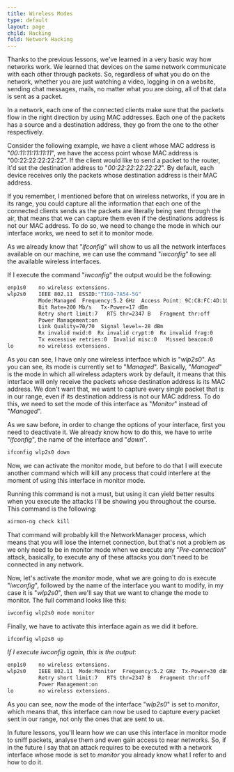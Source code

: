 ```yaml
---
title: Wireless Modes
type: default
layout: page
child: Hacking
fold: Network Hacking
---
```


Thanks to the previous lessons, we've learned in a very basic way how networks
work. We learned that devices on the same network communicate with each other
through packets. So, regardless of what you do on the network, whether you are
just watching a video, logging in on a website, sending chat messages, mails, no
matter what you are doing, all of that data is sent as a packet.

In a network, each one of the connected clients make sure that the packets flow
in the right direction by using MAC addresses. Each one of the packets has a
source and a destination address, they go from the one to the other
respectively.

Consider the following example, we have a client whose MAC address is
"_00:11:11:11:11:11_", we have the access point whose MAC address is
"00:22:22:22:22:22". If the client would like to send a packet to the router,
it'd set the destination address to "_00:22:22:22:22:22_". By default, each
device receives only the packets whose destination address is their MAC address.

If you remember, I mentioned before that on wireless networks, if you are in its
range, you could capture all the information that each one of the connected
clients sends as the packets are literally being sent through the air, that
means that we can capture them even if the destinations address is not our MAC
address. To do so, we need to change the mode in which our interface works, we
need to set it to monitor mode.

As we already know that "_ifconfig_" will show to us all the network interfaces
available on our machine, we can use the command "_iwconfig_" to see all the
available wireless interfaces.

If I execute the command "_iwconfig_" the output would be the following:

```bash
enp1s0    no wireless extensions.
wlp2s0    IEEE 802.11  ESSID:"TIGO-7A54-5G"  
          Mode:Managed  Frequency:5.2 GHz  Access Point: 9C:C8:FC:4D:10:CB   
          Bit Rate=200 Mb/s   Tx-Power=17 dBm   
          Retry short limit:7   RTS thr=2347 B   Fragment thr:off
          Power Management:on
          Link Quality=70/70  Signal level=-28 dBm  
          Rx invalid nwid:0  Rx invalid crypt:0  Rx invalid frag:0
          Tx excessive retries:0  Invalid misc:0   Missed beacon:0
lo        no wireless extensions.
```

As you can see, I have only one wireless interface which is "_wlp2s0_". As you
can see, its mode is currently set to "_Managed_". Basically, "_Managed_" is the
mode in which all wireless adapters work by default, it means that this
interface will only receive the packets whose destination address is its MAC
address. We don't want that, we want to capture every single packet that is in
our range, even if its destination address is not our MAC address. To do this,
we need to set the mode of this interface as "_Monitor_" instead of "_Managed_".

As we saw before, in order to change the options of your interface, first you
need to deactivate it. We already know how to do this, we have to write
"_ifconfig_", the name of the interface and "_down_".

```bash
ifconfig wlp2s0 down
```

Now, we can activate the monitor mode, but before to do that I will execute
another command which will kill any process that could interfere at the moment
of using this interface in monitor mode.

Running this command is not a must, but using it can yield better results when
you execute the attacks I'll be showing you throughout the course. This command
is the following:

```bash
airmon-ng check kill
```

That command will probably kill the NetworkManager process, which means that you
will lose the internet connection, but that's not a problem as we only need to
be in monitor mode when we execute any "_Pre-connection_" attack, basically, to
execute any of these attacks you don't need to be connected in any network.

Now, let's activate the _monitor_ mode, what we are going to do is execute
"_iwconfig_", followed by the name of the interface you want to modify, in my
case it is "_wlp2s0_", then we'll say that we want to change the mode to
monitor. The full command looks like this:

```bash
iwconfig wlp2s0 mode monitor
```

Finally, we have to activate this interface again as we did it before.

```bash
ifconfig wlp2s0 up
```

_If I execute iwconfig again, this is the output_:

```bash
enp1s0    no wireless extensions.
wlp2s0    IEEE 802.11  Mode:Monitor  Frequency:5.2 GHz  Tx-Power=30 dBm   
          Retry short limit:7   RTS thr=2347 B   Fragment thr:off
          Power Management:on      
lo        no wireless extensions.
```

As you can see, now the mode of the interface "_wlp2s0_" is set to _monitor_,
which means that, this interface can now be used to capture every packet sent in
our range, not only the ones that are sent to us.

In future lessons, you'll learn how we can use this interface in monitor mode to
sniff packets, analyse them and even gain access to near networks. So, if in the
future I say that an attack requires to be executed with a network interface
whose mode is set to _monitor_ you already know what I refer to and how to do
it. 
